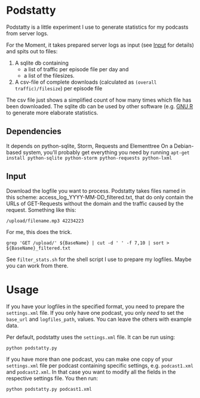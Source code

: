 # Podstatty #

Podstatty is a little experiment I use to generate statistics for my podcasts from server logs.

For the Moment, it takes prepared server logs as input (see [Input](#input) for details) and spits out to files:

1. A sqlite db containing 
    - a list of traffic per episode file per day and 
    - a list of the filesizes.
2. A csv-file of complete downloads (calculated as `(overall traffic)/filesize`) per episode file

The csv file just shows a simplified count of how many times which file has been downloaded. The sqlite db can be used by other software (e.g. [GNU R](http://www.r-project.org/) to generate more elaborate statistics.

## Dependencies ##

It depends on python-sqlite, Storm, Requests and Elementtree
On a Debian-based system, you'll probably get everything you need by running `apt-get install python-sqlite python-storm python-requests python-lxml`

## Input ##

Download the logfile you want to process. Podstatty takes files named in this scheme: access_log_YYYY-MM-DD_filtered.txt, that do only contain the URLs of GET-Requests without the domain and the traffic caused by the request. Something like this:

    /upload/filename.mp3 42234223

For me, this does the trick.

    grep 'GET /upload/' ${BaseName} | cut -d ' ' -f 7,10 | sort > ${BaseName}_filtered.txt

See `filter_stats.sh` for the shell script I use to prepare my logfiles. Maybe you can work from there.

# Usage #
If you have your logfiles in the specified format, you need to prepare the `settings.xml` file. If you only have one podcast, you only *need* to set the `base_url` and `logfiles_path`, values. You can leave the others with example data.

Per default, podstatty uses the `settings.xml` file. It can be run using:

    python podstatty.py

If you have more than one podcast, you can make one copy of your `settings.xml` file per podcast containing specific settings, e.g. `podcast1.xml` and `podcast2.xml`. In that case you want to modify all the fields in the respective settings file. You then run:

    python podstatty.py podcast1.xml

